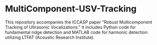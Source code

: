 # MultiComponent-USV-Tracking

This repository accompanies the ICCASP paper "Robust Multicomponent Tracking of Ultrasonic Vocalizations." It includes Python code for fundamental ridge detection and MATLAB code for harmonic detection utilizing LTFAT (Acoustic Research Institute).

